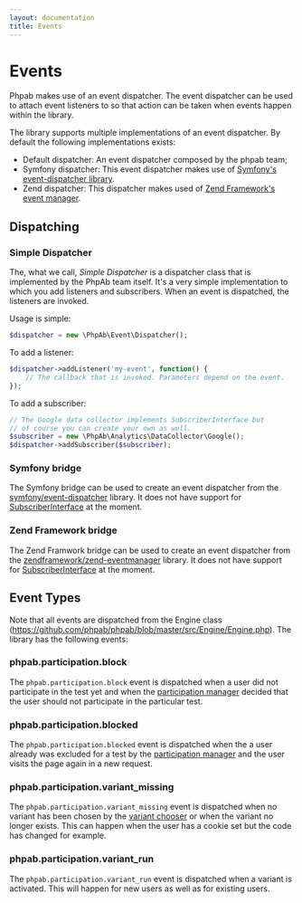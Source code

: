 ```yaml
---
layout: documentation
title: Events
---
```


# Events

Phpab makes use of an event dispatcher. The event dispatcher can be used to attach
event listeners to so that action can be taken when events happen within the library.

The library supports multiple implementations of an event dispatcher. By default the
following implementations exists:
- Default dispatcher: An event dispatcher composed by the phpab team;
- Symfony dispatcher: This event dispatcher makes use of
[Symfony's event-dispatcher library](https://github.com/symfony/event-dispatcher).
- Zend dispatcher: This dispatcher makes used of
[Zend Framework's event manager](https://github.com/zendframework/zend-eventmanager).

## Dispatching

### Simple Dispatcher

The, what we call, *Simple Dispatcher* is a dispatcher class that is implemented by
the PhpAb team itself. It's a very simple implementation to which you add listeners
and subscribers. When an event is dispatched, the listeners are invoked.

Usage is simple:

```php
$dispatcher = new \PhpAb\Event\Dispatcher();
```

To add a listener:

```php
$dispatcher->addListener('my-event', function() {
    // The callback that is invoked. Parameters depend on the event.
});
```

To add a subscriber:

```php
// The Google data collector implements SubscriberInterface but
// of course you can create your own as well.
$subscriber = new \PhpAb\Analytics\DataCollector\Google();
$dispatcher->addSubscriber($subscriber);
```

### Symfony bridge

The Symfony bridge can be used to create an event dispatcher from the
[symfony/event-dispatcher](https://github.com/symfony/event-dispatcher)
library. It does not have support for
[SubscriberInterface]()
at the moment.

### Zend Framework bridge

The Zend Framwork bridge can be used to create an event dispatcher from the
[zendframework/zend-eventmanager](https://github.com/zendframework/zend-eventmanager)
library. It does not have support for
[SubscriberInterface]()
at the moment.

## Event Types

Note that all events are dispatched from the Engine class
(https://github.com/phpab/phpab/blob/master/src/Engine/Engine.php).
The library has the following events:

### phpab.participation.block

The `phpab.participation.block` event is dispatched when a user did not participate
in the test yet and when the [participation manager](participation.html) decided
that the user should not participate in the particular test.

### phpab.participation.blocked

The `phpab.participation.blocked` event is dispatched when the a user already was
excluded for a test by the [participation manager](participation.html) and the
user visits the page again in a new request.

### phpab.participation.variant_missing

The `phpab.participation.variant_missing` event is dispatched when no variant
has been chosen by the [variant chooser](variants.html) or when the variant no
longer exists. This can happen when the user has a cookie set but the code has
changed for example.

### phpab.participation.variant_run

The `phpab.participation.variant_run` event is dispatched when a variant is
activated. This will happen for new users as well as for existing users.
